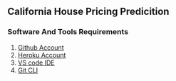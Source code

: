 ## California House Pricing Predicition

### Software And Tools Requirements

1. [Github Account](https://github.com) 
2. [Heroku Account](https://heroku.com)
3. [VS code IDE](https://code.visualstudio.com/)
4. [Git CLI](https://git-scm.com/download/win)